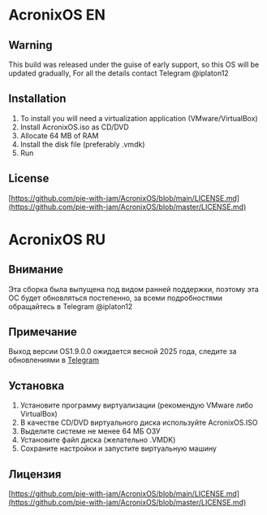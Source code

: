 # AcronixOS EN

## Warning

This build was released under the guise of early support, so this OS will be updated gradually,
For all the details contact Telegram @iplaton12

## Installation

1) To install you will need a virtualization application (VMware/VirtualBox)
2) Install AcronixOS.iso as CD/DVD
3) Allocate 64 MB of RAM
4) Install the disk file (preferably .vmdk)
5) Run

## License

[https://github.com/pie-with-jam/AcronixOS/blob/main/LICENSE.md](https://github.com/pie-with-jam/AcronixOS/blob/master/LICENSE.md)

# AcronixOS RU

## Внимание

Эта сборка была выпущена под видом ранней поддержки, поэтому эта ОС будет обновляться постепенно,
за всеми подробностями обращайтесь в Telegram @iplaton12

## Примечание

Выход версии OS1.9.0.0 ожидается весной 2025 года, следите за обновлениями в [Telegram](https://t.me/AcronixOS)

## Установка

1) Установите программу виртуализации (рекомендую VMware либо VirtualBox)
2) В качестве CD/DVD виртуального диска используйте AcronixOS.ISO
3) Выделите системе не менее 64 МБ ОЗУ
4) Установите файл диска (желательно .VMDK)
5) Сохраните настройки и запустите виртуальную машину

## Лицензия

[https://github.com/pie-with-jam/AcronixOS/blob/main/LICENSE.md](https://github.com/pie-with-jam/AcronixOS/blob/master/LICENSE.md)
